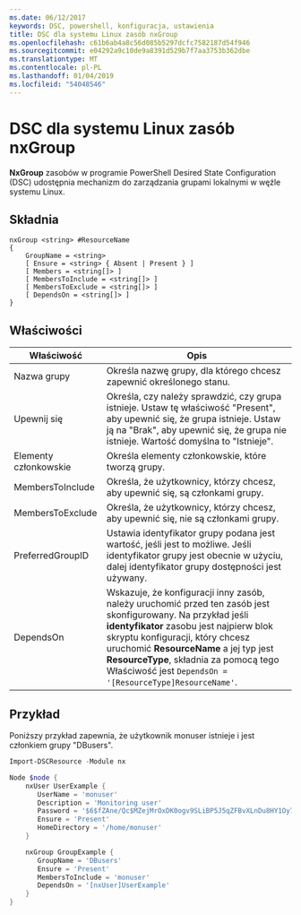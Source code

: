 ```yaml
---
ms.date: 06/12/2017
keywords: DSC, powershell, konfiguracja, ustawienia
title: DSC dla systemu Linux zasób nxGroup
ms.openlocfilehash: c61b6ab4a8c56d085b5297dcfc7582187d54f946
ms.sourcegitcommit: e04292a9c10de9a8391d529b7f7aa3753b362dbe
ms.translationtype: MT
ms.contentlocale: pl-PL
ms.lasthandoff: 01/04/2019
ms.locfileid: "54048546"
---
```

# <a name="dsc-for-linux-nxgroup-resource"></a>DSC dla systemu Linux zasób nxGroup

**NxGroup** zasobów w programie PowerShell Desired State Configuration (DSC) udostępnia mechanizm do zarządzania grupami lokalnymi w węźle systemu Linux.

## <a name="syntax"></a>Składnia

```
nxGroup <string> #ResourceName
{
    GroupName = <string>
    [ Ensure = <string> { Absent | Present } ]
    [ Members = <string[]> ]
    [ MembersToInclude = <string[]> ]
    [ MembersToExclude = <string[]> ]
    [ DependsOn = <string[]> ]
}
```

## <a name="properties"></a>Właściwości

|  Właściwość |  Opis |
|---|---|
| Nazwa grupy| Określa nazwę grupy, dla którego chcesz zapewnić określonego stanu.|
| Upewnij się| Określa, czy należy sprawdzić, czy grupa istnieje. Ustaw tę właściwość "Present", aby upewnić się, że grupa istnieje. Ustaw ją na "Brak", aby upewnić się, że grupa nie istnieje. Wartość domyślna to "Istnieje".|
| Elementy członkowskie| Określa elementy członkowskie, które tworzą grupy.|
| MembersToInclude| Określa, że użytkownicy, którzy chcesz, aby upewnić się, są członkami grupy.|
| MembersToExclude| Określa, że użytkownicy, którzy chcesz, aby upewnić się, nie są członkami grupy.|
| PreferredGroupID| Ustawia identyfikator grupy podana jest wartość, jeśli jest to możliwe. Jeśli identyfikator grupy jest obecnie w użyciu, dalej identyfikator grupy dostępności jest używany.|
| DependsOn | Wskazuje, że konfiguracji inny zasób, należy uruchomić przed ten zasób jest skonfigurowany. Na przykład jeśli **identyfikator** zasobu jest najpierw blok skryptu konfiguracji, który chcesz uruchomić **ResourceName** a jej typ jest **ResourceType**, składnia za pomocą tego Właściwość jest `DependsOn = '[ResourceType]ResourceName'`.|

## <a name="example"></a>Przykład

Poniższy przykład zapewnia, że użytkownik monuser istnieje i jest członkiem grupy "DBusers".

```powershell
Import-DSCResource -Module nx

Node $node {
    nxUser UserExample {
       UserName = 'monuser'
       Description = 'Monitoring user'
       Password = '$6$fZAne/Qc$MZejMrOxDK0ogv9SLiBP5J5qZFBvXLnDu8HY1Oy7ycX.Y3C7mGPUfeQy3A82ev3zIabhDQnj2ayeuGn02CqE/0'
       Ensure = 'Present'
       HomeDirectory = '/home/monuser'
    }

    nxGroup GroupExample {
       GroupName = 'DBusers'
       Ensure = 'Present'
       MembersToInclude = 'monuser'
       DependsOn = '[nxUser]UserExample'
    }
}
```